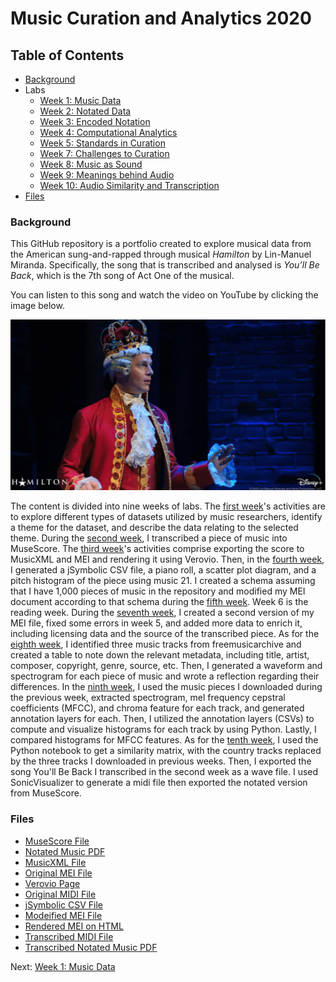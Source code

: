 # Music Curation and Analytics 2020

## Table of Contents 

- [Background](#background)
- Labs
  - [Week 1: Music Data](https://chenjcharlotte.github.io/MCA-2020/Labs/week1/week1.html)
  - [Week 2: Notated Data](https://chenjcharlotte.github.io/MCA-2020/Labs/week2/week2.html) 
  - [Week 3: Encoded Notation](https://chenjcharlotte.github.io/MCA-2020/Labs/week3/week3.html)
  - [Week 4: Computational Analytics](https://chenjcharlotte.github.io/MCA-2020/Labs/week4/week4.html) 
  - [Week 5: Standards in Curation](https://chenjcharlotte.github.io/MCA-2020/Labs/week5/week5.html) 
  - [Week 7: Challenges to Curation](https://chenjcharlotte.github.io/MCA-2020/Labs/week7/week7.html)
  - [Week 8: Music as Sound](https://chenjcharlotte.github.io/MCA-2020/Labs/week8/week8.html)
  - [Week 9: Meanings behind Audio](https://chenjcharlotte.github.io/MCA-2020/Labs/week9/week9.html)
  - [Week 10: Audio Similarity and Transcription](https://chenjcharlotte.github.io/MCA-2020/Labs/week_10/week10.html)
- [Files](#files)


###  Background 

This GitHub repository is a portfolio created to explore musical data from the American sung-and-rapped through musical *Hamilton* by Lin-Manuel Miranda. Specifically, the song that is transcribed and analysed is *You’ll Be Back*, which is the 7th song of Act One of the musical. 

You can listen to this song and watch the video on YouTube by clicking the image below. 

[![](https://github.com/chenjcharlotte/MCA-2020/blob/master/Labs/week1/background_jonathangroff.png?raw=true)](https://www.youtube.com/watch?v=hYr_BdXdpaI)

The content is divided into nine weeks of labs. The [first week](https://chenjcharlotte.github.io/MCA-2020/Labs/week1/week1.html)'s activities are to explore different types of datasets utilized by music researchers, identify a theme for the dataset, and describe the data relating to the selected theme. During the [second week](https://chenjcharlotte.github.io/MCA-2020/Labs/week2/week2.html), I transcribed a piece of music into MuseScore. The [third week](https://chenjcharlotte.github.io/MCA-2020/Labs/week3/week3.html)'s activities comprise exporting the score to MusicXML and MEI and rendering it using Verovio. Then, in the [fourth week](https://chenjcharlotte.github.io/MCA-2020/Labs/week4/week4.html), I generated a jSymbolic CSV file, a piano roll, a scatter plot diagram, and a pitch histogram of the piece using music 21. I created a schema assuming that I have 1,000 pieces of music in the repository and modified my MEI document according to that schema during the [fifth week](https://chenjcharlotte.github.io/MCA-2020/Labs/week5/week5.html). Week 6 is the reading week. During the [seventh week](https://chenjcharlotte.github.io/MCA-2020/Labs/week6/week6.html), I created a second version of my MEI file, fixed some errors in week 5, and added more data to enrich it, including licensing data and the source of the transcribed piece. As for the [eighth week](https://chenjcharlotte.github.io/MCA-2020/Labs/week8/week8.html), I identified three music tracks from freemusicarchive and created a table to note down the relevant metadata, including title, artist, composer, copyright, genre, source, etc. Then, I generated a waveform and spectrogram for each piece of music and wrote a reflection regarding their differences. In the [ninth week](https://chenjcharlotte.github.io/MCA-2020/Labs/week9/week9.html), I used the music pieces I downloaded during the previous week, extracted spectrogram, mel frequency cepstral coefficients (MFCC), and chroma feature for each track, and generated annotation layers for each. Then, I utilized the annotation layers (CSVs) to compute and visualize histograms for each track by using Python. Lastly, I compared histograms for MFCC features. As for the [tenth week](https://chenjcharlotte.github.io/MCA-2020/Labs/week_10/week10.html), I used the Python notebook to get a similarity matrix, with the country tracks replaced by the three tracks I downloaded in previous weeks. Then, I exported the song You'll Be Back I transcribed in the second week as a wave file. I used SonicVisualizer to generate a midi file then exported the notated version from MuseScore.


###  Files 
 
 - [MuseScore File](https://github.com/chenjcharlotte/MCA-2020/blob/master/Labs/week1/Youll_Be_Back.mscz)
 - [Notated Music PDF](https://github.com/chenjcharlotte/MCA-2020/blob/master/Labs/week2/You'll_Be_Back.pdf)
 - [MusicXML File](https://github.com/chenjcharlotte/MCA-2020/blob/master/Labs/week3/week3_Youll_Be_Back.musicxml) 
 - [Original MEI File](https://github.com/chenjcharlotte/MCA-2020/blob/master/Labs/week3/week3_Youll_Be_Back.mei) 
 - [Verovio Page](https://chenjcharlotte.github.io/MCA-2020/verovio.html) 
 - [Original MIDI File](https://github.com/chenjcharlotte/MCA-2020/blob/master/Labs/week4/week4_Youll_Be_Back.mid)
 - [jSymbolic CSV File](https://github.com/chenjcharlotte/MCA-2020/blob/master/Labs/week4/jSymbolic.csv) 
 - [Modeified MEI File](https://github.com/chenjcharlotte/MCA-2020/blob/master/Labs/week7/week7_Youll_Be_Back.mei)
 - [Rendered MEI on HTML](https://chenjcharlotte.github.io/MCA-2020/week7Task2.html)
 - [Transcribed MIDI File](https://github.com/chenjcharlotte/MCA-2020/blob/master/Labs/week_10/week10_Task2.mid)
 - [Transcribed Notated Music PDF](https://github.com/chenjcharlotte/MCA-2020/blob/master/Labs/week_10/week10_Task2PDF.pdf)
 
 
 
 Next: [Week 1: Music Data](https://chenjcharlotte.github.io/MCA-2020/Labs/week1/week1.html")
